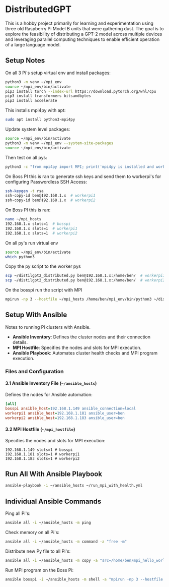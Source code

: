 # DistributedGPT

This is a hobby project primarily for learning and experimentation using three old Raspberry Pi Model B units that were gathering dust. 
The goal is to explore the feasibility of distributing a GPT-2 model across multiple devices and leveraging parallel computing techniques to enable efficient operation of a large language model. 


## Setup Notes

On all 3 Pi's setup virtual env and install packages:
```bash
python3 -m venv ~/mpi_env
source ~/mpi_env/bin/activate
pip3 install torch --index-url https://download.pytorch.org/whl/cpu
pip3 install transformers bitsandbytes
pip3 install accelerate
```

This installs mpi4py with apt:
```bash
sudo apt install python3-mpi4py
```

Update system level packages:
```bash
source ~/mpi_env/bin/activate
python3 -m venv ~/mpi_env --system-site-packages
source ~/mpi_env/bin/activate
```

Then test on all pys:
```bash
python3 -c "from mpi4py import MPI; print('mpi4py is installed and working.')"
```

On Boss PI this is ran to generate ssh keys and send them to workerpi's for configuring Passwordless SSH Access:
```bash
ssh-keygen -t rsa
ssh-copy-id ben@192.168.1.x  # workerpi1
ssh-copy-id ben@192.168.1.x  # workerpi2
```


On Boss PI this is ran:
```bash
nano ~/mpi_hosts
192.168.1.x slots=1  # bosspi
192.168.1.x slots=1  # workerpi1
192.168.1.x slots=1  # workerpi2
```

On all py's run virtual env
```bash
source ~/mpi_env/bin/activate
which python3
```

Copy the py script to the worker pys
```bash
scp ~/distilgpt2_distributed.py ben@192.168.1.x:/home/ben/  # workerpi1
scp ~/distilgpt2_distributed.py ben@192.168.1.x:/home/ben/  # workerpi2
```

On the bosspi run the script with MPI
```bash
mpirun -np 3 --hostfile ~/mpi_hosts /home/ben/mpi_env/bin/python3 ~/distilgpt2_distributed.py
```

## Setup With Ansible
Notes to running Pi clusters with Ansible.

- **Ansible Inventory**: Defines the cluster nodes and their connection details.
- **MPI Hostfile**: Specifies the nodes and slots for MPI execution.
- **Ansible Playbook**: Automates cluster health checks and MPI program execution.

### **Files and Configuration**

#### **3.1 Ansible Inventory File (`~/ansible_hosts`)**
Defines the nodes for Ansible automation:
```ini
[all]
bosspi ansible_host=192.168.1.149 ansible_connection=local
workerpi1 ansible_host=192.168.1.181 ansible_user=ben
workerpi2 ansible_host=192.168.1.183 ansible_user=ben
```

#### **3.2 MPI Hostfile (`~/mpi_hostfile`)**
Specifies the nodes and slots for MPI execution:
```plaintext
192.168.1.149 slots=1 # bosspi
192.168.1.181 slots=1 # workerpi1
192.168.1.183 slots=1 # workerpi2
```

## **Run All With Ansible Playbook**

```bash
ansible-playbook -i ~/ansible_hosts ~/run_mpi_with_health.yml
```

## **Individual Ansible Commands**

Ping all Pi's:
```bash
ansible all -i ~/ansible_hosts -m ping
```

Check memory on all Pi's:
```bash
ansible all -i ~/ansible_hosts -m command -a "free -m"
```

Distribute new Py file to all Pi's:
```bash
ansible all -i ~/ansible_hosts -m copy -a "src=/home/ben/mpi_hello_world.py dest=/home/ben/mpi_hello_world.py owner=ben mode=0755"
```

Run MPI program on the Boss Pi:
```bash
ansible bosspi -i ~/ansible_hosts -m shell -a "mpirun -np 3 --hostfile /home/ben/mpi_hostfile /home/ben/mpi_env/bin/python3 /home/ben/mpi_hello_world.py"
```
